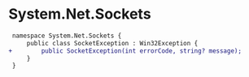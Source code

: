 # System.Net.Sockets

``` diff
 namespace System.Net.Sockets {
     public class SocketException : Win32Exception {
+        public SocketException(int errorCode, string? message);
     }
 }
```

